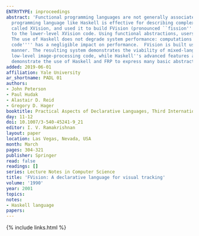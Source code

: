 ```yaml
---
ENTRYTYPE: inproceedings
abstract: 'Functional programming languages are not generally associated with computationally intensive tasks such as computer vision. We show that a declarative
  programming language like Haskell is effective for describing complex visual tracking systems. We have taken an existing C++ library for computer vision,
  called XVision, and used it to build FVision (pronounced ``fission''''), a library of Haskell types and functions that provides a high-level interface
  to the lower-level XVision code. Using functional abstractions, users of FVision can build and test new visual tracking systems rapidly and reliably.
  The use of Haskell does not degrade system performance: computations are dominated by low-level calculations expressed in C++ while the Haskell ``glue
  code'''' has a negligible impact on performance.  FVision is built using functional reactive programming (FRP) to express interaction in a purely functional
  manner. The resulting system demonstrates the viability of mixed-language programming: visual tracking programs continue to spend most of their time executing
  low-level image-processing code, while Haskell''s advanced features allow us to develop and test systems quickly and with confidence. In this paper, we
  demonstrate the use of Haskell and FRP to express many basic abstractions of visual tracking.'
added: 2019-06-01
affiliation: Yale University
ar_shortname: PADL 01
authors:
- John Peterson
- Paul Hudak
- Alastair D. Reid
- Gregory D. Hager
booktitle: Practical Aspects of Declarative Languages, Third International Symposium (PADL 2001)
day: 11-12
doi: 10.1007/3-540-45241-9_21
editor: I. V. Ramakrishnan
layout: paper
location: Las Vegas, Nevada, USA
month: March
pages: 304-321
publisher: Springer
read: false
readings: []
series: Lecture Notes in Computer Science
title: 'FVision: A declarative language for visual tracking'
volume: '1990'
year: 2001
topics:
notes:
- Haskell language
papers:
---
```


{% include links.html %}
